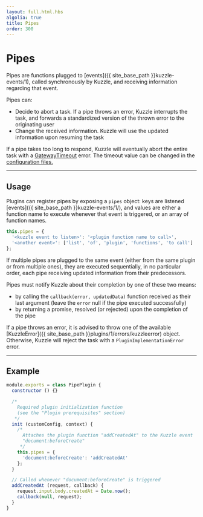 ```yaml
---
layout: full.html.hbs
algolia: true
title: Pipes
order: 300
---
```


# Pipes

Pipes are functions plugged to [events]({{ site_base_path }}kuzzle-events/1), called synchronously by Kuzzle, and receiving information regarding that event.

Pipes can:

* Decide to abort a task. If a pipe throws an error, Kuzzle interrupts the task, and forwards a standardized version of the thrown error to the originating user
* Change the received information. Kuzzle will use the updated information upon resuming the task

<div class="alert alert-warning">If a pipe takes too long to respond, Kuzzle will eventually abort the entire task with a <a href="{{ site_base_path }}plugins/1/errors/gatewaytimeouterror">GatewayTimeout</a> error. The timeout value can be changed in the <a href="{{ site_base_path }}guide/1/essentials/configuration">configuration files.</a></div>


---

## Usage

Plugins can register pipes by exposing a `pipes` object: keys are listened [events]({{ site_base_path }}kuzzle-events/1/), and values are either a function name to execute whenever that event is triggered, or an array of function names.

```javascript
this.pipes = {
  '<kuzzle event to listen>': '<plugin function name to call>',
  '<another event>': ['list', 'of', 'plugin', 'functions', 'to call']
};
```

If multiple pipes are plugged to the same event (either from the same plugin or from multiple ones), they are executed sequentially, in no particular order, each pipe receiving updated information from their predecessors.

Pipes must notify Kuzzle about their completion by one of these two means:

* by calling the `callback(error, updatedData)` function received as their last argument (leave the `error` null if the pipe executed successfully)
* by returning a promise, resolved (or rejected) upon the completion of the pipe

If a pipe throws an error, it is advised to throw one of the available [KuzzleError]({{ site_base_path }}plugins/1/errors/kuzzleerror) object. Otherwise, Kuzzle will reject the task with a `PluginImplementationError` error.

---

## Example

```javascript
module.exports = class PipePlugin {
  constructor () {}

  /*
    Required plugin initialization function
    (see the "Plugin prerequisites" section)
   */
  init (customConfig, context) {
    /*
      Attaches the plugin function "addCreatedAt" to the Kuzzle event
      "document:beforeCreate"
     */
    this.pipes = {
      'document:beforeCreate': 'addCreatedAt'
    };
  }

  // Called whenever "document:beforeCreate" is triggered
  addCreatedAt (request, callback) {
    request.input.body.createdAt = Date.now();
    callback(null, request);
  }
}
```
